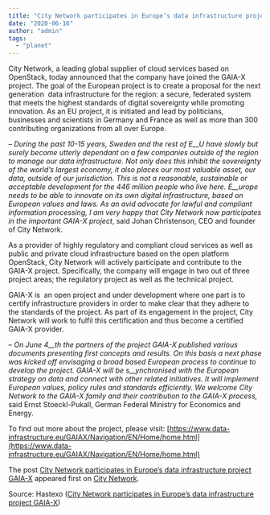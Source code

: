 ```yaml
---
title: "City Network participates in Europe’s data infrastructure project GAIA-X"
date: "2020-06-16"
author: "admin"
tags: 
  - "planet"
---
```


City Network, a leading global supplier of cloud services based on OpenStack, today announced that the company have joined the GAIA-X project. The goal of the European project is to create a proposal for the next generation  data infrastructure for the region: a secure, federated system that meets the highest standards of digital sovereignty while promoting innovation. As an EU project, it is initiated and lead by politicians, businesses and scientists in Germany and France as well as more than 300 contributing organizations from all over Europe.

_– During the past 10-15 years, Sweden and the rest of E__U_ _have slowly but surely become utterly dependant on a few companies outside of the_ _region_ _to manage our data infrastructure. Not only does this inhibit the sovereignty of the_ _world’s_ _largest economy, it also places our most valuable asset, our data, outside of our jurisdiction. This is not a reasonable, sustainable or acceptable development for the_ _446_ _million people who live here. E__urope_ _needs to be able to innovate on its own digital infrastructure, based on European values and laws. As an avid advocate for lawful and compliant information processing, I am very happy that City Network now participates in the important GAIA-X project_, said Johan Christenson, CEO and founder of City Network.

As a provider of highly regulatory and compliant cloud services as well as public and private cloud infrastructure based on the open platform OpenStack, City Network will actively participate and contribute to the GAIA-X project. Specifically, the company will engage in two out of three project areas; the regulatory project as well as the technical project.

GAIA-X is  an open project and under development where one part is to certify infrastructure providers in order to make clear that they adhere to the standards of the project. As part of its engagement in the project, City Network will work to fulfil this certification and thus become a certified GAIA-X provider.

_– On June 4__th_ _the partners of the project GAIA-X published various documents presenting first concepts and results. On this basis a next phase was kicked off envisaging a_ _broad based_ _European process to continue to develop the project. GAIA-X will be s__ynchronised with the European strategy on data and connect with other related initiatives. It will implement European values, policy rules and standards efficiently. We welcome City Network to the GAIA-X family and their contribution to the GAIA-X process,_ said Ernst Stoeckl-Pukall, German Federal Ministry for Economics and Energy.

To find out more about the project, please visit: [https://www.data-infrastructure.eu/GAIAX/Navigation/EN/Home/home.html](https://www.data-infrastructure.eu/GAIAX/Navigation/EN/Home/home.html)

The post [City Network participates in Europe’s data infrastructure project GAIA-X](https://citynetwork.eu/pressreleases/city-network-participates-in-europes-data-infrastructure-project-gaia-x/) appeared first on [City Network](https://citynetwork.eu).

Source: Hastexo ([City Network participates in Europe’s data infrastructure project GAIA-X](https://citynetwork.eu/pressreleases/city-network-participates-in-europes-data-infrastructure-project-gaia-x/))
